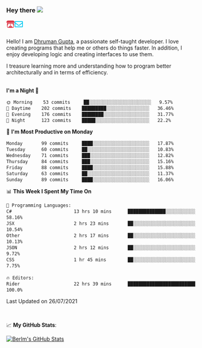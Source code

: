 ### Hey there <img src="https://media.giphy.com/media/hvRJCLFzcasrR4ia7z/giphy.gif" width="25px">

<a href="https://itch.io/profile/berlm">
  <img align="left" alt="Berlm's Itch" width="22px" src="/assets/itch-io.svg" />
</a>
<a href="mailto:ceo@berlm.me">
  <img align="left" alt="Email Berlm" width="22px" src="/assets/envelope.svg" />
</a>

<br />  
<br />  
  
Hello! I am [Dhruman Gupta](https://berlm.me/), a passionate self-taught developer. I love creating programs that help me or others do things faster. In addition, I enjoy developing logic and creating interfaces to use them.  

I treasure learning more and understanding how to program better architecturally and in terms of efficiency.  
<br />

<!--START_SECTION:waka-->
**I'm a Night 🦉** 

```text
🌞 Morning    53 commits     ██░░░░░░░░░░░░░░░░░░░░░░░   9.57% 
🌆 Daytime    202 commits    █████████░░░░░░░░░░░░░░░░   36.46% 
🌃 Evening    176 commits    ████████░░░░░░░░░░░░░░░░░   31.77% 
🌙 Night      123 commits    █████░░░░░░░░░░░░░░░░░░░░   22.2%

```
📅 **I'm Most Productive on Monday** 

```text
Monday       99 commits     ████░░░░░░░░░░░░░░░░░░░░░   17.87% 
Tuesday      60 commits     ██░░░░░░░░░░░░░░░░░░░░░░░   10.83% 
Wednesday    71 commits     ███░░░░░░░░░░░░░░░░░░░░░░   12.82% 
Thursday     84 commits     ███░░░░░░░░░░░░░░░░░░░░░░   15.16% 
Friday       88 commits     ████░░░░░░░░░░░░░░░░░░░░░   15.88% 
Saturday     63 commits     ██░░░░░░░░░░░░░░░░░░░░░░░   11.37% 
Sunday       89 commits     ████░░░░░░░░░░░░░░░░░░░░░   16.06%

```


📊 **This Week I Spent My Time On** 

```text
💬 Programming Languages: 
C#                       13 hrs 10 mins      ██████████████░░░░░░░░░░░   58.16% 
JSX                      2 hrs 23 mins       ██░░░░░░░░░░░░░░░░░░░░░░░   10.54% 
Other                    2 hrs 17 mins       ██░░░░░░░░░░░░░░░░░░░░░░░   10.13% 
JSON                     2 hrs 12 mins       ██░░░░░░░░░░░░░░░░░░░░░░░   9.72% 
CSS                      1 hr 45 mins        ██░░░░░░░░░░░░░░░░░░░░░░░   7.75%

🔥 Editors: 
Rider                    22 hrs 39 mins      █████████████████████████   100.0%

```


 Last Updated on 26/07/2021
<!--END_SECTION:waka-->
<br />  

📈 **My GitHub Stats**:  

[![Berlm's GitHub Stats](https://github-readme-stats.vercel.app/api?username=dhrumangupta&theme=gotham&show_icons=true&count_private=true)](https://berlm.me)
